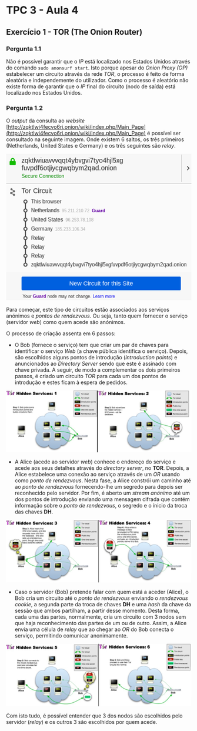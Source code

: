 # TPC 3 - Aula 4

## Exercício 1 - TOR (The Onion Router)

### Pergunta 1.1

Não é possível garantir que o *IP* está localizado nos Estados Unidos através do comando ```sudo anonsurf start```. Isto porque apesar do *Onion Proxy (OP)* estabelecer um circuito através da rede *TOR*, o processo é feito de forma aleatória e independemente do utilizador. Como o processo é aleatório não existe forma de garantir que o *IP* final do circuito (nodo de saída) está localizado nos Estados Unidos.

### Pergunta 1.2

O *output* da consulta ao *website* [http://zqktlwi4fecvo6ri.onion/wiki/index.php/Main_Page](http://zqktlwi4fecvo6ri.onion/wiki/index.php/Main_Page) é possível ser consultado na seguinte imagem. Onde existem 6 saltos, os três primeiros (Netherlands, United States e Germany) e os três seguintes são *relay*.

![Tor_info](/TPC3/Images/Tor_info.jpg)

Para começar, este tipo de circuitos estão associados aos serviços anónimos e *pontos de rendezvous*. Ou seja, tanto quem fornecer o serviço (servidor *web*) como quem acede são anónimos.

O processo de criação assenta em 6 passos:
* O Bob (fornece o serviço) tem que criar um par de chaves para identificar o serviço *Web* (a chave pública identifica o serviço). Depois, são escolhidos alguns pontos de introdução (*introduction points*) e anuncionados ao *Directory Server* sendo que este é assinado com chave privada. A seguir, de modo a complementar os dois primeiros passos, é criado um circuito *TOR* para cada um dos pontos de introdução e estes ficam à espera de pedidos.

![Tor1](/TPC3/Images/Tor_1-2.jpg)

* A Alice (acede ao servidor *web*) conhece o endereço do serviço e acede aos seus detalhes através do *directory server*, no **TOR**. Depois, a Alice estabelece uma conexão ao serviço através de um *OR* usando como *ponto de rendezvous*. Nesta fase, a Alice constrói um caminho até ao *ponto de rendezvous* fornecendo-lhe um segredo para depois ser reconhecido pelo servidor. Por fim, é aberto um *stream anónimo* até um dos pontos de introdução enviando uma mensagem cifrada que contém informação sobre o *ponto de rendezvous*, o segredo e o ínicio da troca das chaves **DH**.

![Tor2](/TPC3/Images/Tor_3-4.jpg)

* Caso o servidor (Bob) pretende falar com quem está a aceder (Alice), o Bob cria um circuito até o *ponto de rendezvous* enviando o *rendezvous cookie*, a segunda parte da troca de chaves **DH** e uma *hash* da chave da sessão que ambos partilham, a partir desse momento. Desta forma, cada uma das partes, normalmente, cria um circuito com 3 nodos sem que haja reconhecimento das partes de um ou de outro. Assim, a Alice envia uma célula de *relay* que ao chegar ao *OR* do Bob conecta o serviço, permitindo comunicar anonimamente.

![Tor3](/TPC3/Images/Tor_5-6.jpg)

Com isto tudo, é possível entender que 3 dos nodos são escolhidos pelo servidor (*relay*) e os outros 3 são escolhidos por quem acede.
